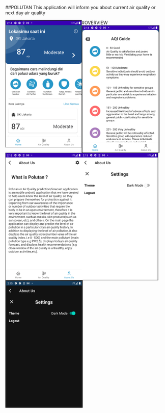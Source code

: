 ##POLUTAN
This application will inform you about current air quality or next day air quality

#OVERVIEW
<img src="https://github.com/Polutan/android-app/blob/main/readme_asset/1.png" width=auto height=400 align="left"/>
<img src="https://github.com/Polutan/android-app/blob/main/readme_asset/2.png" width=auto height=400 align="left"/>
<img src="https://github.com/Polutan/android-app/blob/main/readme_asset/3.png" width=auto height=400 align="left"/>
<img src="https://github.com/Polutan/android-app/blob/main/readme_asset/4.png" width=auto height=400 align="left"/>
<img src="https://github.com/Polutan/android-app/blob/main/readme_asset/6.png" width=auto height=400 align="left"/>
